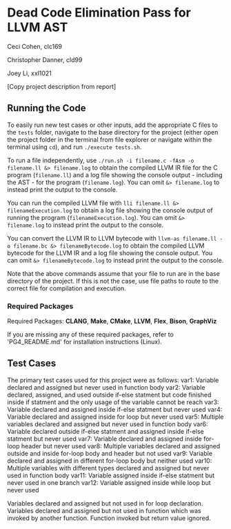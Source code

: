 # Dead Code Elimination Pass for LLVM AST
Ceci Cohen, clc169

Christopher Danner, cld99

Joey Li, xxl1021

[Copy project description from report]

## Running the Code
To easily run new test cases or other inputs, add the appropriate C files to the `tests` folder, navigate to the base directory for the project (either open the project folder in the terminal from file explorer or navigate within the terminal using `cd`), and run `./execute tests.sh`.

To run a file independently, use `./run.sh -i filename.c -fAsm -o filename.ll &> filename.log` to obtain the compiled LLVM IR file for the C program (`filename.ll`) and a log file showing the console output - including the AST - for the program (`filename.log`). You can omit `&> filename.log` to instead print the output to the console.

You can run the compiled LLVM file with `lli filename.ll &> filenameExecution.log` to obtain a log file showing the console output of running the program (`filenameExecution.log`). You can omit `&> filename.log` to instead print the output to the console.

You can convert the LLVM IR to LLVM bytecode with `llvm-as filename.ll -o filename.bc &> filenameBytecode.log` to obtain the compiled LLVM bytecode for the LLVM IR and a log file showing the console output. You can omit `&> filenameBytecode.log` to instead print the output to the console.

Note that the above commands assume that your file to run are in the base directory of the project. If this is not the case, use file paths to route to the correct file for compilation and execution.

### Required Packages
Required Packages: **CLANG**, **Make**, **CMake**, **LLVM**, **Flex**, **Bison**, **GraphViz**

If you are missing any of these required packages, refer to 'PG4_README.md' for installation instructions (Linux).

## Test Cases
The primary test cases used for this project were as follows:
var1: Variable declared and assigned but never used in function body
var2: Variable declared, assigned, and used outside if-else statment but code finished inside if statment and the only usage of the variable cannot be reach
var3: Variable declared and assigned inside if-else statment but never used
var4: Variable declared and assigned inside for loop but never used
var5: Multiple variables declared and assigned but never used in function body
var6: Variable declared outside if-else statment and assigned inside if-else statment but never used
var7: Variable declared and assigned inside for-loop header but never used
var8: Multiple variables declared and assigned outside and inside for-loop body and header but not used
var9: Variable declared and assigned in different for-loop body but neither used
var10: Multiple variables with different types declared and assigned but never used in function body
var11: Variable assigned inside if-else statment but never used in one branch
var12: Variable assigned inside while loop but never used

Variables declared and assigned but not used in for loop declaration.
Variables declared and assigned but not used in function which was invoked by another function.
Function invoked but return value ignored.